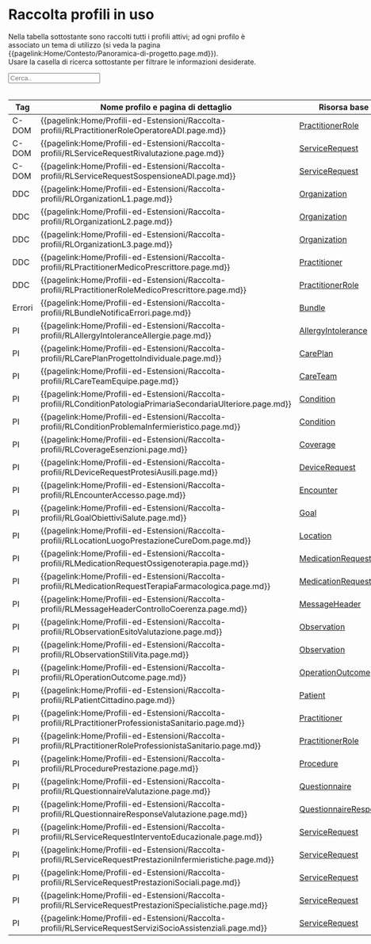 <html>
  <head>
    <script src="https://ajax.googleapis.com/ajax/libs/jquery/3.6.0/jquery.min.js"></script>
    <script>
      $(document).ready(function () {
        $("#myInput").on("keyup", function () {
          var value = $(this).val().toLowerCase();
          $("#myTable tr").filter(function () {
            $(this).toggle($(this).text().toLowerCase().indexOf(value) > -1);
          });
        });
      });
    </script>
  </head>
  <body>
    <h1>Raccolta profili in uso</h1>
    <div>
      <p>
        Nella tabella sottostante sono raccolti tutti i profili attivi; ad ogni
        profilo è associato un tema di utilizzo (si veda la pagina
        {{pagelink:Home/Contesto/Panoramica-di-progetto.page.md}}).
        <br />
        Usare la casella di ricerca sottostante per filtrare le informazioni
        desiderate.
      </p>
      <input id="myInput" type="text" placeholder="Cerca.." />
    </div>
    <br />
    <table style="width: fit-content">
    <thead>
      <tr>
        <th>Tag</th>
        <th>Nome profilo e pagina di dettaglio</th>
        <th>Risorsa base</th>
      </tr>
    </thead>
    <tbody id="myTable">
      <tr>
        <td>C-DOM</td>
        <td>
          {{pagelink:Home/Profili-ed-Estensioni/Raccolta-profili/RLPractitionerRoleOperatoreADI.page.md}}
        </td>
        <td>
          <a href="http://hl7.org/fhir/R4/practitionerrole.html"
            >PractitionerRole</a
          >
        </td>
      </tr>
      <tr>
        <td>C-DOM</td>
        <td>
          {{pagelink:Home/Profili-ed-Estensioni/Raccolta-profili/RLServiceRequestRivalutazione.page.md}}
        </td>
        <td>
          <a href="http://hl7.org/fhir/R4/servicerequest.html">ServiceRequest</a>
        </td>
      </tr>
      <tr>
        <td>C-DOM</td>
        <td>
          {{pagelink:Home/Profili-ed-Estensioni/Raccolta-profili/RLServiceRequestSospensioneADI.page.md}}
        </td>
        <td>
          <a href="http://hl7.org/fhir/R4/servicerequest.html">ServiceRequest</a>
        </td>
      </tr>
      <tr>
        <td>DDC</td>
        <td>
          {{pagelink:Home/Profili-ed-Estensioni/Raccolta-profili/RLOrganizationL1.page.md}}
        </td>
        <td>
          <a href="http://hl7.org/fhir/R4/organization.html">Organization</a>
        </td>
      </tr>
      <tr>
        <td>DDC</td>
        <td>
          {{pagelink:Home/Profili-ed-Estensioni/Raccolta-profili/RLOrganizationL2.page.md}}
        </td>
        <td>
          <a href="http://hl7.org/fhir/R4/organization.html">Organization</a>
        </td>
      </tr>
      <tr>
        <td>DDC</td>
        <td>
          {{pagelink:Home/Profili-ed-Estensioni/Raccolta-profili/RLOrganizationL3.page.md}}
        </td>
        <td>
          <a href="http://hl7.org/fhir/R4/organization.html">Organization</a>
        </td>
      </tr>
      <tr>
        <td>DDC</td>
        <td>
          {{pagelink:Home/Profili-ed-Estensioni/Raccolta-profili/RLPractitionerMedicoPrescrittore.page.md}}
        </td>
        <td>
          <a href="http://hl7.org/fhir/R4/practitioner.html">Practitioner</a>
        </td>
      </tr>
      <tr>
        <td>DDC</td>
        <td>
          {{pagelink:Home/Profili-ed-Estensioni/Raccolta-profili/RLPractitionerRoleMedicoPrescrittore.page.md}}
        </td>
        <td>
          <a href="http://hl7.org/fhir/R4/practitionerrole.html"
            >PractitionerRole</a
          >
        </td>
      </tr>
      <tr>
        <td>Errori</td>
        <td>
          {{pagelink:Home/Profili-ed-Estensioni/Raccolta-profili/RLBundleNotificaErrori.page.md}}
        </td>
        <td><a href="http://hl7.org/fhir/R4/bundle.html">Bundle</a></td>
      </tr>
      <tr>
        <td>PI</td>
        <td>
          {{pagelink:Home/Profili-ed-Estensioni/Raccolta-profili/RLAllergyIntoleranceAllergie.page.md}}
        </td>
        <td>
          <a href="http://hl7.org/fhir/R4/allergyintolerance.html"
            >AllergyIntolerance</a
          >
        </td>
      </tr>
      <tr>
        <td>PI</td>
        <td>
          {{pagelink:Home/Profili-ed-Estensioni/Raccolta-profili/RLCarePlanProgettoIndividuale.page.md}}
        </td>
        <td><a href="http://hl7.org/fhir/R4/careplan.html">CarePlan</a></td>
      </tr>
      <tr>
        <td>PI</td>
        <td>
          {{pagelink:Home/Profili-ed-Estensioni/Raccolta-profili/RLCareTeamEquipe.page.md}}
        </td>
        <td><a href="http://hl7.org/fhir/R4/careteam.html">CareTeam</a></td>
      </tr>
      <tr>
        <td>PI</td>
        <td>
          {{pagelink:Home/Profili-ed-Estensioni/Raccolta-profili/RLConditionPatologiaPrimariaSecondariaUlteriore.page.md}}
        </td>
        <td><a href="http://hl7.org/fhir/R4/condition.html">Condition</a></td>
      </tr>
      <tr>
        <td>PI</td>
        <td>
          {{pagelink:Home/Profili-ed-Estensioni/Raccolta-profili/RLConditionProblemaInfermieristico.page.md}}
        </td>
        <td><a href="http://hl7.org/fhir/R4/condition.html">Condition</a></td>
      </tr>
      <tr>
        <td>PI</td>
        <td>
          {{pagelink:Home/Profili-ed-Estensioni/Raccolta-profili/RLCoverageEsenzioni.page.md}}
        </td>
        <td><a href="http://hl7.org/fhir/R4/coverage.html">Coverage</a></td>
      </tr>
      <tr>
        <td>PI</td>
        <td>
          {{pagelink:Home/Profili-ed-Estensioni/Raccolta-profili/RLDeviceRequestProtesiAusili.page.md}}
        </td>
        <td>
          <a href="http://hl7.org/fhir/R4/devicerequest.html">DeviceRequest</a>
        </td>
      </tr>
      <tr>
        <td>PI</td>
        <td>
          {{pagelink:Home/Profili-ed-Estensioni/Raccolta-profili/RLEncounterAccesso.page.md}}
        </td>
        <td><a href="http://hl7.org/fhir/R4/encounter.html">Encounter</a></td>
      </tr>
      <tr>
        <td>PI</td>
        <td>
          {{pagelink:Home/Profili-ed-Estensioni/Raccolta-profili/RLGoalObiettiviSalute.page.md}}
        </td>
        <td><a href="http://hl7.org/fhir/R4/goal.html">Goal</a></td>
      </tr>
      <tr>
        <td>PI</td>
        <td>
          {{pagelink:Home/Profili-ed-Estensioni/Raccolta-profili/RLLocationLuogoPrestazioneCureDom.page.md}}
        </td>
        <td><a href="http://hl7.org/fhir/R4/location.html">Location</a></td>
      </tr>
      <tr>
        <td>PI</td>
        <td>
          {{pagelink:Home/Profili-ed-Estensioni/Raccolta-profili/RLMedicationRequestOssigenoterapia.page.md}}
        </td>
        <td>
          <a href="http://hl7.org/fhir/R4/medicationrequest.html"
            >MedicationRequest</a
          >
        </td>
      </tr>
      <tr>
        <td>PI</td>
        <td>
          {{pagelink:Home/Profili-ed-Estensioni/Raccolta-profili/RLMedicationRequestTerapiaFarmacologica.page.md}}
        </td>
        <td>
          <a href="http://hl7.org/fhir/R4/medicationrequest.html"
            >MedicationRequest</a
          >
        </td>
      </tr>
      <tr>
        <td>PI</td>
        <td>
          {{pagelink:Home/Profili-ed-Estensioni/Raccolta-profili/RLMessageHeaderControlloCoerenza.page.md}}
        </td>
        <td>
          <a href="http://hl7.org/fhir/R4/messageheader.html">MessageHeader</a>
        </td>
      </tr>
      <tr>
        <td>PI</td>
        <td>
          {{pagelink:Home/Profili-ed-Estensioni/Raccolta-profili/RLObservationEsitoValutazione.page.md}}
        </td>
        <td><a href="http://hl7.org/fhir/R4/observation.html">Observation</a></td>
      </tr>
      <tr>
        <td>PI</td>
        <td>
          {{pagelink:Home/Profili-ed-Estensioni/Raccolta-profili/RLObservationStiliVita.page.md}}
        </td>
        <td><a href="http://hl7.org/fhir/R4/observation.html">Observation</a></td>
      </tr>
      <tr>
        <td>PI</td>
        <td>
          {{pagelink:Home/Profili-ed-Estensioni/Raccolta-profili/RLOperationOutcome.page.md}}
        </td>
        <td>
          <a href="http://hl7.org/fhir/R4/operationoutcome.html"
            >OperationOutcome</a
          >
        </td>
      </tr>
      <tr>
        <td>PI</td>
        <td>
          {{pagelink:Home/Profili-ed-Estensioni/Raccolta-profili/RLPatientCittadino.page.md}}
        </td>
        <td><a href="http://hl7.org/fhir/R4/patient.html">Patient</a></td>
      </tr>
      <tr>
        <td>PI</td>
        <td>
          {{pagelink:Home/Profili-ed-Estensioni/Raccolta-profili/RLPractitionerProfessionistaSanitario.page.md}}
        </td>
        <td>
          <a href="http://hl7.org/fhir/R4/practitioner.html">Practitioner</a>
        </td>
      </tr>
      <tr>
        <td>PI</td>
        <td>
          {{pagelink:Home/Profili-ed-Estensioni/Raccolta-profili/RLPractitionerRoleProfessionistaSanitario.page.md}}
        </td>
        <td>
          <a href="http://hl7.org/fhir/R4/practitionerrole.html"
            >PractitionerRole</a
          >
        </td>
      </tr>
      <tr>
        <td>PI</td>
        <td>
          {{pagelink:Home/Profili-ed-Estensioni/Raccolta-profili/RLProcedurePrestazione.page.md}}
        </td>
        <td><a href="http://hl7.org/fhir/R4/procedure.html">Procedure</a></td>
      </tr>
      <tr>
        <td>PI</td>
        <td>
          {{pagelink:Home/Profili-ed-Estensioni/Raccolta-profili/RLQuestionnaireValutazione.page.md}}
        </td>
        <td>
          <a href="http://hl7.org/fhir/R4/questionnaire.html">Questionnaire</a>
        </td>
      </tr>
      <tr>
        <td>PI</td>
        <td>
          {{pagelink:Home/Profili-ed-Estensioni/Raccolta-profili/RLQuestionnaireResponseValutazione.page.md}}
        </td>
        <td>
          <a href="http://hl7.org/fhir/R4/questionnaireresponse.html"
            >QuestionnaireResponse</a
          >
        </td>
      </tr>
      <tr>
        <td>PI</td>
        <td>
          {{pagelink:Home/Profili-ed-Estensioni/Raccolta-profili/RLServiceRequestInterventoEducazionale.page.md}}
        </td>
        <td>
          <a href="http://hl7.org/fhir/R4/servicerequest.html">ServiceRequest</a>
        </td>
      </tr>
      <tr>
        <td>PI</td>
        <td>
          {{pagelink:Home/Profili-ed-Estensioni/Raccolta-profili/RLServiceRequestPrestazioniInfermieristiche.page.md}}
        </td>
        <td>
          <a href="http://hl7.org/fhir/R4/servicerequest.html">ServiceRequest</a>
        </td>
      </tr>
      <tr>
        <td>PI</td>
        <td>
          {{pagelink:Home/Profili-ed-Estensioni/Raccolta-profili/RLServiceRequestPrestazioniSociali.page.md}}
        </td>
        <td>
          <a href="http://hl7.org/fhir/R4/servicerequest.html">ServiceRequest</a>
        </td>
      </tr>
      <tr>
        <td>PI</td>
        <td>
          {{pagelink:Home/Profili-ed-Estensioni/Raccolta-profili/RLServiceRequestPrestazioniSpecialistiche.page.md}}
        </td>
        <td>
          <a href="http://hl7.org/fhir/R4/servicerequest.html">ServiceRequest</a>
        </td>
      </tr>
      <tr>
        <td>PI</td>
        <td>
          {{pagelink:Home/Profili-ed-Estensioni/Raccolta-profili/RLServiceRequestServiziSocioAssistenziali.page.md}}
        </td>
        <td>
          <a href="http://hl7.org/fhir/R4/servicerequest.html">ServiceRequest</a>
        </td>
      </tr>
    </tbody>
  </table>
  </body>
</html>
